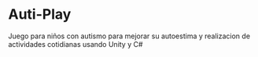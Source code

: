 # Auti-Play
 Juego para niños con autismo para mejorar su autoestima y realizacion de actividades cotidianas usando Unity y C#
